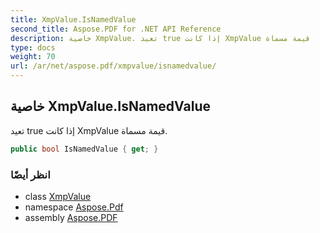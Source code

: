 ```yaml
---
title: XmpValue.IsNamedValue
second_title: Aspose.PDF for .NET API Reference
description: خاصية XmpValue. تعيد true إذا كانت XmpValue قيمة مسماة
type: docs
weight: 70
url: /ar/net/aspose.pdf/xmpvalue/isnamedvalue/
---
```

## خاصية XmpValue.IsNamedValue

تعيد true إذا كانت XmpValue قيمة مسماة.

```csharp
public bool IsNamedValue { get; }
```

### انظر أيضًا

* class [XmpValue](../)
* namespace [Aspose.Pdf](../../../aspose.pdf/)
* assembly [Aspose.PDF](../../../)